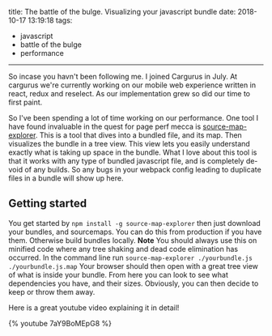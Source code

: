 title: The battle of the bulge. Visualizing your javascript bundle
date: 2018-10-17 13:19:18
tags:
- javascript
- battle of the bulge
- performance
---

So incase you havn't been following me. I joined Cargurus in July. At cargurus we're currently working on our mobile web experience written in react, redux and reselect. As our implementation grew so did our time to first paint.

<!-- more -->

So I've been spending a lot of time working on our performance. One tool I have found invaluable in the quest for page perf mecca is [source-map-explorer](https://www.npmjs.com/package/source-map-explorer). This is a tool that dives into a bundled file, and its map. Then visualizes the bundle in a tree view. This view lets you easily understand exactly what is taking up space in the bundle. What I love about this tool is that it works with any type of bundled javascript file, and is completely de-void of any builds. So any bugs in your webpack config leading to duplicate files in a bundle will show up here.


## Getting started

You get started by `npm install -g source-map-explorer` then just download your bundles, and sourcemaps. You can do this from production if you have them. Otherwise build bundles locally. **Note** You should always use this on minified code where any tree shaking and dead code elimination has occurred. In the command line run `source-map-explorer ./yourbundle.js ./yourbundle.js.map` Your browser should then open with a great tree view of what is inside your bundle. From here you can look to see what dependencies you have, and their sizes. Obviously, you can then decide to keep or throw them away.  

Here is a great youtube video explaining it in detail!


{% youtube 7aY9BoMEpG8 %}